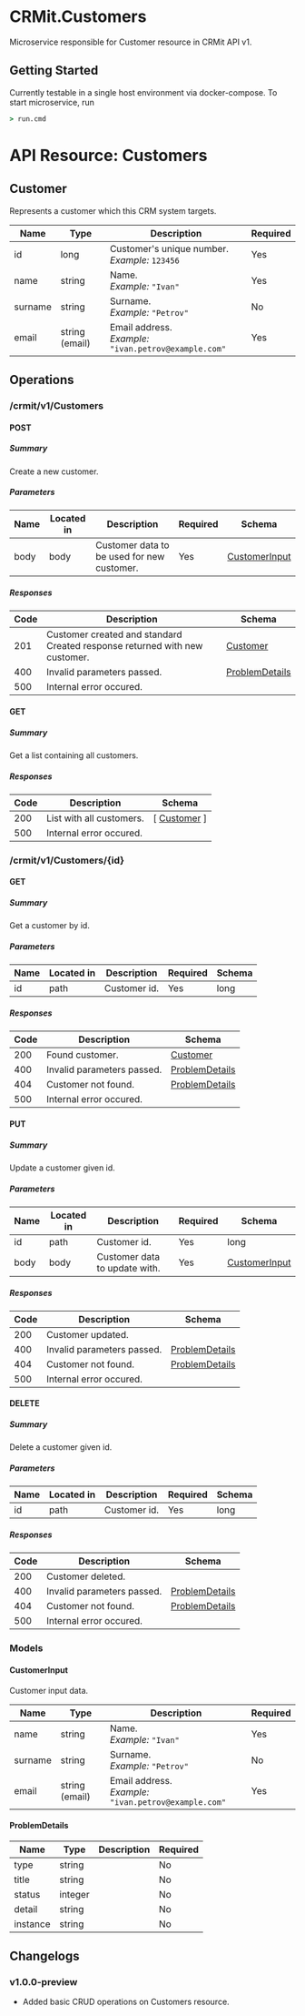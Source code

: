 # CRMit.Customers
Microservice responsible for Customer resource in CRMit API v1.

## Getting Started
Currently testable in a single host environment via docker-compose. To start microservice, run  
```cmd
> run.cmd
```

# API Resource: Customers

## Customer

Represents a customer which this CRM system targets.

| Name | Type | Description | Required |
| ---- | ---- | ----------- | -------- |
| id | long | Customer's unique number.<br>_Example:_ `123456` | Yes |
| name | string | Name.<br>_Example:_ `"Ivan"` | Yes |
| surname | string | Surname.<br>_Example:_ `"Petrov"` | No |
| email | string (email) | Email address.<br>_Example:_ `"ivan.petrov@example.com"` | Yes |

## Operations

### /crmit/v1/Customers

#### POST
##### Summary

Create a new customer.

##### Parameters

| Name | Located in | Description | Required | Schema |
| ---- | ---------- | ----------- | -------- | ---- |
| body | body | Customer data to be used for new customer. | Yes | [CustomerInput](#customerinput) |

##### Responses

| Code | Description | Schema |
| ---- | ----------- | ------ |
| 201 | Customer created and standard Created response returned with new customer. | [Customer](#customer) |
| 400 | Invalid parameters passed. | [ProblemDetails](#problemdetails) |
| 500 | Internal error occured. |  |

#### GET
##### Summary

Get a list containing all customers.

##### Responses

| Code | Description | Schema |
| ---- | ----------- | ------ |
| 200 | List with all customers. | [ [Customer](#customer) ] |
| 500 | Internal error occured. |  |

### /crmit/v1/Customers/{id}

#### GET
##### Summary

Get a customer by id.

##### Parameters

| Name | Located in | Description | Required | Schema |
| ---- | ---------- | ----------- | -------- | ---- |
| id | path | Customer id. | Yes | long |

##### Responses

| Code | Description | Schema |
| ---- | ----------- | ------ |
| 200 | Found customer. | [Customer](#customer) |
| 400 | Invalid parameters passed. | [ProblemDetails](#problemdetails) |
| 404 | Customer not found. | [ProblemDetails](#problemdetails) |
| 500 | Internal error occured. |  |

#### PUT
##### Summary

Update a customer given id.

##### Parameters

| Name | Located in | Description | Required | Schema |
| ---- | ---------- | ----------- | -------- | ---- |
| id | path | Customer id. | Yes | long |
| body | body | Customer data to update with. | Yes | [CustomerInput](#customerinput) |

##### Responses

| Code | Description | Schema |
| ---- | ----------- | ------ |
| 200 | Customer updated. |  |
| 400 | Invalid parameters passed. | [ProblemDetails](#problemdetails) |
| 404 | Customer not found. | [ProblemDetails](#problemdetails) |
| 500 | Internal error occured. |  |

#### DELETE
##### Summary

Delete a customer given id.

##### Parameters

| Name | Located in | Description | Required | Schema |
| ---- | ---------- | ----------- | -------- | ---- |
| id | path | Customer id. | Yes | long |

##### Responses

| Code | Description | Schema |
| ---- | ----------- | ------ |
| 200 | Customer deleted. |  |
| 400 | Invalid parameters passed. | [ProblemDetails](#problemdetails) |
| 404 | Customer not found. | [ProblemDetails](#problemdetails) |
| 500 | Internal error occured. |  |

### Models

#### CustomerInput

Customer input data.

| Name | Type | Description | Required |
| ---- | ---- | ----------- | -------- |
| name | string | Name.<br>_Example:_ `"Ivan"` | Yes |
| surname | string | Surname.<br>_Example:_ `"Petrov"` | No |
| email | string (email) | Email address.<br>_Example:_ `"ivan.petrov@example.com"` | Yes |

#### ProblemDetails

| Name | Type | Description | Required |
| ---- | ---- | ----------- | -------- |
| type | string |  | No |
| title | string |  | No |
| status | integer |  | No |
| detail | string |  | No |
| instance | string |  | No |

## Changelogs
### v1.0.0-preview
* Added basic CRUD operations on Customers resource.
